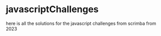 # javascriptChallenges
here is all the solutions for the javascript challenges from scrimba from 2023

